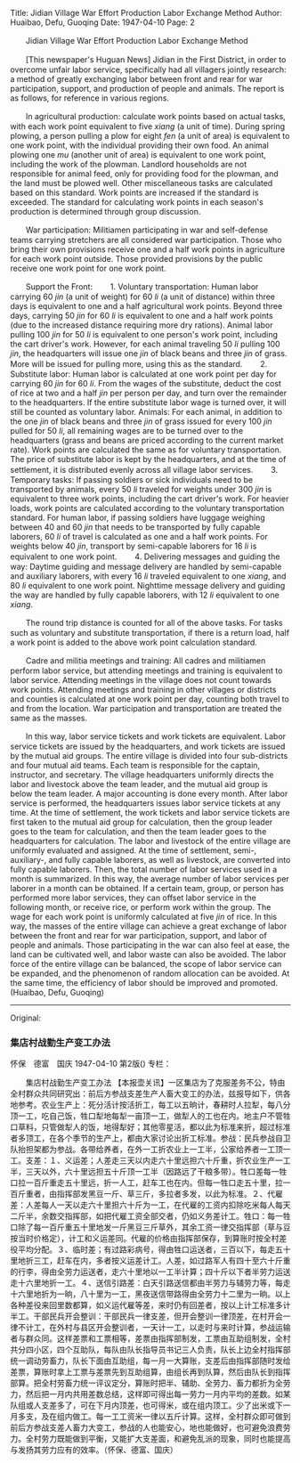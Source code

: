 Title: Jidian Village War Effort Production Labor Exchange Method
Author: Huaibao, Defu, Guoqing
Date: 1947-04-10
Page: 2

　　Jidian Village War Effort Production Labor Exchange Method

　　[This newspaper's Huguan News] Jidian in the First District, in order to overcome unfair labor service, specifically had all villagers jointly research: a method of greatly exchanging labor between front and rear for war participation, support, and production of people and animals. The report is as follows, for reference in various regions.

　　In agricultural production: calculate work points based on actual tasks, with each work point equivalent to five *xiang* (a unit of time). During spring plowing, a person pulling a plow for eight *fen* (a unit of area) is equivalent to one work point, with the individual providing their own food. An animal plowing one *mu* (another unit of area) is equivalent to one work point, including the work of the plowman. Landlord households are not responsible for animal feed, only for providing food for the plowman, and the land must be plowed well. Other miscellaneous tasks are calculated based on this standard. Work points are increased if the standard is exceeded. The standard for calculating work points in each season's production is determined through group discussion.

　　War participation: Militiamen participating in war and self-defense teams carrying stretchers are all considered war participation. Those who bring their own provisions receive one and a half work points in agriculture for each work point outside. Those provided provisions by the public receive one work point for one work point.

　　Support the Front:
　　1. Voluntary transportation: Human labor carrying 60 *jin* (a unit of weight) for 60 *li* (a unit of distance) within three days is equivalent to one and a half agricultural work points. Beyond three days, carrying 50 *jin* for 60 *li* is equivalent to one and a half work points (due to the increased distance requiring more dry rations). Animal labor pulling 100 *jin* for 50 *li* is equivalent to one person's work point, including the cart driver's work. However, for each animal traveling 50 *li* pulling 100 *jin*, the headquarters will issue one *jin* of black beans and three *jin* of grass. More will be issued for pulling more, using this as the standard.
　　2. Substitute labor: Human labor is calculated at one work point per day for carrying 60 *jin* for 60 *li*. From the wages of the substitute, deduct the cost of rice at two and a half *jin* per person per day, and turn over the remainder to the headquarters. If the entire substitute labor wage is turned over, it will still be counted as voluntary labor. Animals: For each animal, in addition to the one *jin* of black beans and three *jin* of grass issued for every 100 *jin* pulled for 50 *li*, all remaining wages are to be turned over to the headquarters (grass and beans are priced according to the current market rate). Work points are calculated the same as for voluntary transportation. The price of substitute labor is kept by the headquarters, and at the time of settlement, it is distributed evenly across all village labor services.
　　3. Temporary tasks: If passing soldiers or sick individuals need to be transported by animals, every 50 *li* traveled for weights under 300 *jin* is equivalent to three work points, including the cart driver's work. For heavier loads, work points are calculated according to the voluntary transportation standard. For human labor, if passing soldiers have luggage weighing between 40 and 60 *jin* that needs to be transported by fully capable laborers, 60 *li* of travel is calculated as one and a half work points. For weights below 40 *jin*, transport by semi-capable laborers for 16 *li* is equivalent to one work point.
　　4. Delivering messages and guiding the way: Daytime guiding and message delivery are handled by semi-capable and auxiliary laborers, with every 16 *li* traveled equivalent to one *xiang*, and 80 *li* equivalent to one work point. Nighttime message delivery and guiding the way are handled by fully capable laborers, with 12 *li* equivalent to one *xiang*.

　　The round trip distance is counted for all of the above tasks. For tasks such as voluntary and substitute transportation, if there is a return load, half a work point is added to the above work point calculation standard.

　　Cadre and militia meetings and training: All cadres and militiamen perform labor service, but attending meetings and training is equivalent to labor service. Attending meetings in the village does not count towards work points. Attending meetings and training in other villages or districts and counties is calculated at one work point per day, counting both travel to and from the location. War participation and transportation are treated the same as the masses.

　　In this way, labor service tickets and work tickets are equivalent. Labor service tickets are issued by the headquarters, and work tickets are issued by the mutual aid groups. The entire village is divided into four sub-districts and four mutual aid teams. Each team is responsible for the captain, instructor, and secretary. The village headquarters uniformly directs the labor and livestock above the team leader, and the mutual aid group is below the team leader. A major accounting is done every month. After labor service is performed, the headquarters issues labor service tickets at any time. At the time of settlement, the work tickets and labor service tickets are first taken to the mutual aid group for calculation, then the group leader goes to the team for calculation, and then the team leader goes to the headquarters for calculation. The labor and livestock of the entire village are uniformly evaluated and assigned. At the time of settlement, semi-, auxiliary-, and fully capable laborers, as well as livestock, are converted into fully capable laborers. Then, the total number of labor services used in a month is summarized. In this way, the average number of labor services per laborer in a month can be obtained. If a certain team, group, or person has performed more labor services, they can offset labor service in the following month, or receive rice, or perform work within the group. The wage for each work point is uniformly calculated at five *jin* of rice. In this way, the masses of the entire village can achieve a great exchange of labor between the front and rear for war participation, support, and labor of people and animals. Those participating in the war can also feel at ease, the land can be cultivated well, and labor waste can also be avoided. The labor force of the entire village can be balanced, the scope of labor service can be expanded, and the phenomenon of random allocation can be avoided. At the same time, the efficiency of labor should be improved and promoted. (Huaibao, Defu, Guoqing)



<hr /> 

Original: 


### 集店村战勤生产变工办法
怀保　德富　国庆
1947-04-10
第2版()
专栏：

　　集店村战勤生产变工办法
    【本报壶关讯】一区集店为了克服差务不公，特由全村群众共同研究出：前后方参战支差生产人畜大变工的办法，兹报导如下，供各地参考。农业生产上：死分活计按活折工，每工以五晌计，春耕时人拉犁，每八分顶一工，吃自己饭，牲口犁地每犁一亩顶一工，做犁人的工也在内。地主户不管牲口草料，只管做犁人的饭，地得犁好；其他零星活，都以此为标准来折，超过标准者多顶工，在各个季节的生产上，都由大家讨论出折工标准。参战：民兵参战自卫队抬担架都为参战。各带给养者，在外一工折农业上一工半，公家给养者一工顶一工。支差：１、义运差；人差走三天以内走六十里远担六十斤重，折农业生产一工半，三天以外，六十里远担五十斤顶一工半（因路远了干粮多带）。牲口差每一牲口拉一百斤重走五十里远，折一人工，赶车工也在内。但每一牲口走五十里，拉一百斤重者，由指挥部发黑豆一斤、草三斤，多拉者多发，以此为标准。２、代雇差：人差每人一天以走六十里担六十斤为一工，在代雇的工资内扣除吃米每人每天二斤半，余数交指挥部，如把代雇工资全部交者，仍如义务差计工。牲口：每一牲口除了每一百斤重五十里地发一斤黑豆三斤草外，其余工资一律交指挥部（草与豆按当时价格定），计工和义运差同。代雇的价格由指挥部保存，到算账时按全村差役平均分配。３、临时差；有过路彩病号，得由牲口运送者，三百以下，每走五十里地折三工，赶车在内，多者按义运差计工。人差，如过路军人有四十至六十斤重的行李，得由全劳力运送者，走六十里地以一工半计算；四十斤以下者半劳力运送走十六里地折一工。４、送信引路差：白天引路送信都由半劳力与辅劳力等，每走十六里地折为一晌，八十里为一工，黑夜送信带路得由全劳力十二里为一晌。以上各种差役来回里数都算，如义运代雇等差，来时仍有回差者，按以上计工标准多计半工。干部民兵开会整训：干部民兵一律支差，但开会整训一律顶差，在村开会一律不计工，在外村与县区开会整训者，一天计一工，以走时与来时计算，参战运输者与群众同。这样差票和工票相等，差票由指挥部制发，工票由互助组制发，全村共分四小区，四个互助队，每队由队长指导员书记三人负责，队长上边全村指挥部统一调动劳畜力，队长下面由互助组，每一月一大算账，支差后由指挥部随时发给差票，算账时拿上工票与差票先到互助组算，由组长再到队算，然后由队长到指挥部算。把全村劳畜力统一评议定分，算账时把半、辅助、全劳力、畜力都折为全劳力，然后把一月内共用差数总结，这样即可得出每一劳力一月内平均的差数。如某队组或人支差多了，可在下月内顶差，也可得米，或在组内顶工。少了出米或下一月多支，及在组内做工。每一工工资米一律以五斤计算。这样，全村群众即可做到前后方参战支差人畜力大变工，参战的人也能安心，地也能做好，也可避免浪费劳力。全村劳力既能做到平衡，又能扩大支差面，和避免乱派的现象，同时也能提高与发扬其劳力应有的效率。（怀保、德富、国庆）
